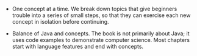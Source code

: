 *  One concept at a time.
We break down topics that give beginners trouble into a series of small steps, so that they can exercise each new concept in isolation before continuing.

*  Balance of Java and concepts.
The book is not primarily about Java; it uses code examples to demonstrate computer science.
Most chapters start with language features and end with concepts.